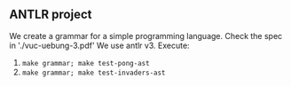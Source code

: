 ## ANTLR project 
We create a grammar for a simple programming language. Check the spec in './vuc-uebung-3.pdf'
We use antlr v3. Execute:
1. `make grammar; make test-pong-ast`
2. `make grammar; make test-invaders-ast`
